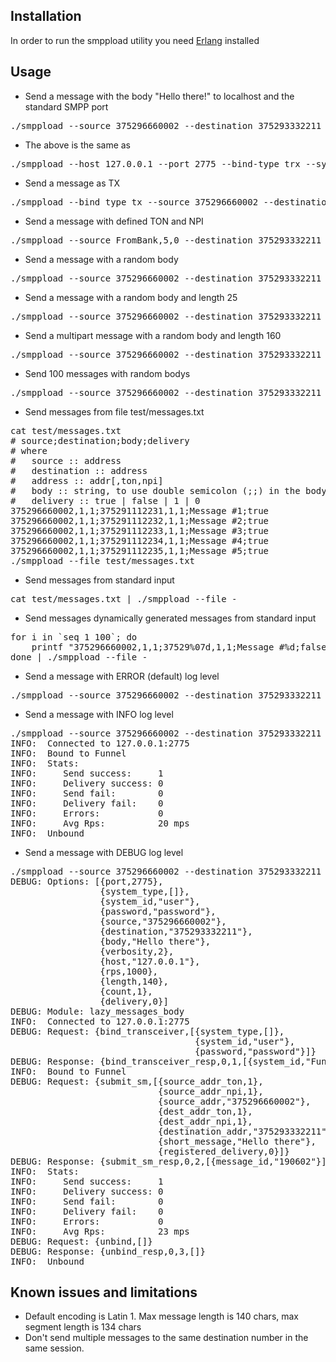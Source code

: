 Installation
------------

In order to run the smppload utility you need [Erlang](http://www.erlang.org/) installed

Usage
-----

* Send a message with the body "Hello there!" to localhost and the standard SMPP port
<pre>
./smppload --source 375296660002 --destination 375293332211 --body "Hello there!"
</pre>

* The above is the same as
<pre>
./smppload --host 127.0.0.1 --port 2775 --bind-type trx --system_type "" --system_id user --password password --source 375296660002 --destination 375293332211 --body "Hello there!"
</pre>

* Send a message as TX
<pre>
./smppload --bind_type tx --source 375296660002 --destination 375293332211 --body "Hello there!"
</pre>

* Send a message with defined TON and NPI
<pre>
./smppload --source FromBank,5,0 --destination 375293332211 --body "Return our money, looser!"
</pre>

* Send a message with a random body
<pre>
./smppload --source 375296660002 --destination 375293332211
</pre>

* Send a message with a random body and length 25
<pre>
./smppload --source 375296660002 --destination 375293332211 --length 25
</pre>

* Send a multipart message with a random body and length 160
<pre>
./smppload --source 375296660002 --destination 375293332211 --length 160
</pre>

* Send 100 messages with random bodys
<pre>
./smppload --source 375296660002 --destination 375293332211 --count 100
</pre>

* Send messages from file test/messages.txt
<pre>
cat test/messages.txt
# source;destination;body;delivery
# where
#   source :: address
#   destination :: address
#   address :: addr[,ton,npi]
#   body :: string, to use double semicolon (;;) in the body
#   delivery :: true | false | 1 | 0
375296660002,1,1;375291112231,1,1;Message #1;true
375296660002,1,1;375291112232,1,1;Message #2;true
375296660002,1,1;375291112233,1,1;Message #3;true
375296660002,1,1;375291112234,1,1;Message #4;true
375296660002,1,1;375291112235,1,1;Message #5;true
./smppload --file test/messages.txt
</pre>

* Send messages from standard input
<pre>
cat test/messages.txt | ./smppload --file -
</pre>

* Send messages dynamically generated messages from standard input
<pre>
for i in `seq 1 100`; do
	printf "375296660002,1,1;37529%07d,1,1;Message #%d;false\n" $i $i
done | ./smppload --file -
</pre>

* Send a message with ERROR (default) log level
<pre>
./smppload --source 375296660002 --destination 375293332211 --body "Hello there!"
</pre>

* Send a message with INFO log level
<pre>
./smppload --source 375296660002 --destination 375293332211 --body "Hello there!" -v
INFO:  Connected to 127.0.0.1:2775
INFO:  Bound to Funnel
INFO:  Stats:
INFO:     Send success:     1
INFO:     Delivery success: 0
INFO:     Send fail:        0
INFO:     Delivery fail:    0
INFO:     Errors:           0
INFO:     Avg Rps:          20 mps
INFO:  Unbound
</pre>

* Send a message with DEBUG log level
<pre>
./smppload --source 375296660002 --destination 375293332211 --body "Hello there!" -vv
DEBUG: Options: [{port,2775},
                 {system_type,[]},
                 {system_id,"user"},
                 {password,"password"},
                 {source,"375296660002"},
                 {destination,"375293332211"},
                 {body,"Hello there"},
                 {verbosity,2},
                 {host,"127.0.0.1"},
                 {rps,1000},
                 {length,140},
                 {count,1},
                 {delivery,0}]
DEBUG: Module: lazy_messages_body
INFO:  Connected to 127.0.0.1:2775
DEBUG: Request: {bind_transceiver,[{system_type,[]},
                                   {system_id,"user"},
                                   {password,"password"}]}
DEBUG: Response: {bind_transceiver_resp,0,1,[{system_id,"Funnel"}]}
INFO:  Bound to Funnel
DEBUG: Request: {submit_sm,[{source_addr_ton,1},
                            {source_addr_npi,1},
                            {source_addr,"375296660002"},
                            {dest_addr_ton,1},
                            {dest_addr_npi,1},
                            {destination_addr,"375293332211"},
                            {short_message,"Hello there"},
                            {registered_delivery,0}]}
DEBUG: Response: {submit_sm_resp,0,2,[{message_id,"190602"}]}
INFO:  Stats:
INFO:     Send success:     1
INFO:     Delivery success: 0
INFO:     Send fail:        0
INFO:     Delivery fail:    0
INFO:     Errors:           0
INFO:     Avg Rps:          23 mps
DEBUG: Request: {unbind,[]}
DEBUG: Response: {unbind_resp,0,3,[]}
INFO:  Unbound
</pre>

Known issues and limitations
----------------------------

* Default encoding is Latin 1. Max message length is 140 chars, max segment length is 134 chars
* Don't send multiple messages to the same destination number in the same session.
